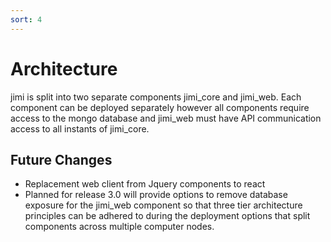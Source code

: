 ```yaml
---
sort: 4
---
```



# Architecture

jimi is split into two separate components jimi_core and jimi_web. Each component can be deployed separately however all components require access to the mongo database and jimi_web must have API communication access to all instants of jimi_core.


## Future Changes

* Replacement web client from Jquery components to react
* Planned for release 3.0 will provide options to remove database exposure for the jimi_web component so that three tier architecture principles can be adhered to during the deployment options that split components across multiple computer nodes. 